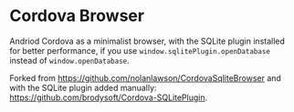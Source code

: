 Cordova Browser
===============

Andriod Cordova as a minimalist browser, with the SQLite plugin
installed for better performance, if you use `window.sqlitePlugin.openDatabase` instead
of `window.openDatabase`.

Forked from  https://github.com/nolanlawson/CordovaSqliteBrowser and with the SQLite plugin
added manually: https://github.com/brodysoft/Cordova-SQLitePlugin.

